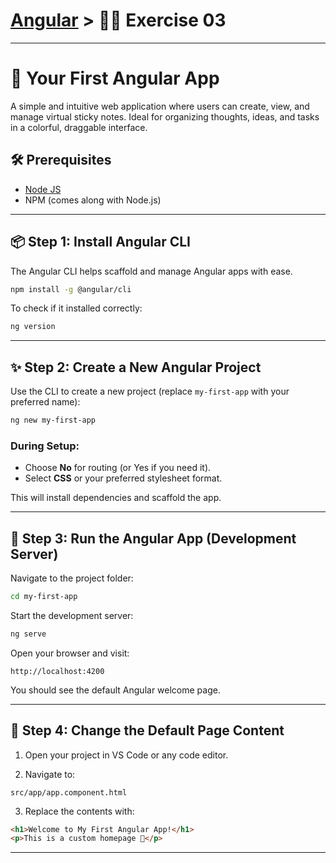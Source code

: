 
# [Angular](../../) > 🧑‍💻 Exercise 03

---

# 🚀 Your First Angular App

A simple and intuitive web application where users can create, view, and manage virtual sticky notes. Ideal for organizing thoughts, ideas, and tasks in a colorful, draggable interface.

## 🛠️ Prerequisites
- [Node JS](../../../tools/nodejs/)
- NPM (comes along  with Node.js)

---

## 📦 Step 1: Install Angular CLI

The Angular CLI helps scaffold and manage Angular apps with ease.

```bash
npm install -g @angular/cli
```

To check if it installed correctly:

```bash
ng version
```

---

## ✨ Step 2: Create a New Angular Project

Use the CLI to create a new project (replace `my-first-app` with your preferred name):

```bash
ng new my-first-app
```

### During Setup:
- Choose **No** for routing (or Yes if you need it).
- Select **CSS** or your preferred stylesheet format.

This will install dependencies and scaffold the app.

---

## 🚀 Step 3: Run the Angular App (Development Server)

Navigate to the project folder:

```bash
cd my-first-app
```

Start the development server:

```bash
ng serve
```

Open your browser and visit:

```
http://localhost:4200
```

You should see the default Angular welcome page.

---

## 🧩 Step 4: Change the Default Page Content

1. Open your project in VS Code or any code editor.

2. Navigate to:

```
src/app/app.component.html
```

3. Replace the contents with:

```html
<h1>Welcome to My First Angular App!</h1>
<p>This is a custom homepage 🎉</p>
```

---